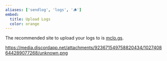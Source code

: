 ```yaml
---
aliases: ['sendlog', 'logs', '🪵']
embed:
  title: Upload Logs
  color: orange
---
```

The recommended site to upload your logs to is [mclo.gs](https://mclo.gs/).

https://media.discordapp.net/attachments/923671549758820434/1027408644289077268/unknown.png